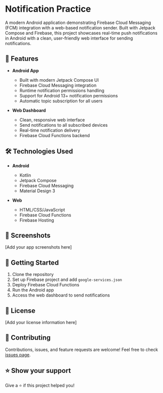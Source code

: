 # Notification Practice

A modern Android application demonstrating Firebase Cloud Messaging (FCM) integration with a web-based notification sender. Built with Jetpack Compose and Firebase, this project showcases real-time push notifications in Android with a clean, user-friendly web interface for sending notifications.

## 🚀 Features

- **Android App**
  - Built with modern Jetpack Compose UI
  - Firebase Cloud Messaging integration
  - Runtime notification permissions handling
  - Support for Android 13+ notification permissions
  - Automatic topic subscription for all users

- **Web Dashboard**
  - Clean, responsive web interface
  - Send notifications to all subscribed devices
  - Real-time notification delivery
  - Firebase Cloud Functions backend

## 🛠️ Technologies Used

- **Android**
  - Kotlin
  - Jetpack Compose
  - Firebase Cloud Messaging
  - Material Design 3

- **Web**
  - HTML/CSS/JavaScript
  - Firebase Cloud Functions
  - Firebase Hosting

## 📱 Screenshots

[Add your app screenshots here]

## 🚦 Getting Started

1. Clone the repository
2. Set up Firebase project and add `google-services.json`
3. Deploy Firebase Cloud Functions
4. Run the Android app
5. Access the web dashboard to send notifications

## 📄 License

[Add your license information here]

## 🤝 Contributing

Contributions, issues, and feature requests are welcome! Feel free to check [issues page](link-to-your-issues-page).

## ⭐ Show your support

Give a ⭐️ if this project helped you!
